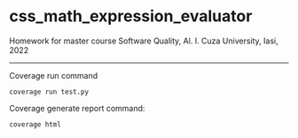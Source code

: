 # css_math_expression_evaluator

Homework for master course Software Quality, Al. I. Cuza University, Iasi, 2022
 
---

Coverage run command
```
coverage run test.py
```

Coverage generate report command:
```
coverage html
```

